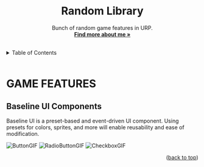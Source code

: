 <div id="top"></div>

<br />

<!-- PROJECT LOGO -->
<div align="center">
  <!-- <img src="" alt="Logo" width="130" height="130"> -->
  <h1 align="center">Random Library</h1>
  <p align="center">
    Bunch of random game features in URP.
    <br />
    <a href="https://colliecollie.netlify.app"><strong>Find more about me »</strong></a>
    <br />
    <br />
  </p>
</div>

<!-- TABLE OF CONTENTS -->
<details>
  <summary>Table of Contents</summary>
  <ol>
    <li>
      <a href="#game-features">Game Features</a>
      <ul>
        <li>Baseline UI Components</li>
      </ul>
    </li>
  </ol>
</details>

<br />

<!-- GAME FEATURES -->
# GAME FEATURES

## Baseline UI Components

Baseline UI is a preset-based and event-driven UI component. Using presets for colors, sprites, and more will enable reusability and ease of modification.

![ButtonGIF](https://user-images.githubusercontent.com/32338791/190601427-8f3b7954-ecf9-4197-8842-9586201a0424.gif)
![RadioButtonGIF](https://user-images.githubusercontent.com/32338791/190601424-50887fe6-1ab3-470b-a0c1-2e8f2996eeb5.gif)
![CheckboxGIF](https://user-images.githubusercontent.com/32338791/190601388-829e0f33-d986-4187-833e-00797786e43d.gif)

<p align="right">(<a href="#top">back to top</a>)</p>
<br />
